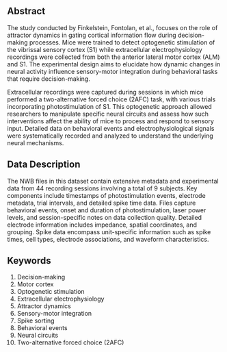 ## Abstract

The study conducted by Finkelstein, Fontolan, et al., focuses on the role of attractor dynamics in gating cortical information flow during decision-making processes. Mice were trained to detect optogenetic stimulation of the vibrissal sensory cortex (S1) while extracellular electrophysiology recordings were collected from both the anterior lateral motor cortex (ALM) and S1. The experimental design aims to elucidate how dynamic changes in neural activity influence sensory-motor integration during behavioral tasks that require decision-making.

Extracellular recordings were captured during sessions in which mice performed a two-alternative forced choice (2AFC) task, with various trials incorporating photostimulation of S1. This optogenetic approach allowed researchers to manipulate specific neural circuits and assess how such interventions affect the ability of mice to process and respond to sensory input. Detailed data on behavioral events and electrophysiological signals were systematically recorded and analyzed to understand the underlying neural mechanisms.

## Data Description

The NWB files in this dataset contain extensive metadata and experimental data from 44 recording sessions involving a total of 9 subjects. Key components include timestamps of photostimulation events, electrode metadata, trial intervals, and detailed spike time data. Files capture behavioral events, onset and duration of photostimulation, laser power levels, and session-specific notes on data collection quality. Detailed electrode information includes impedance, spatial coordinates, and grouping. Spike data encompass unit-specific information such as spike times, cell types, electrode associations, and waveform characteristics.

## Keywords

1. Decision-making
2. Motor cortex
3. Optogenetic stimulation
4. Extracellular electrophysiology
5. Attractor dynamics
6. Sensory-motor integration
7. Spike sorting
8. Behavioral events
9. Neural circuits
10. Two-alternative forced choice (2AFC)